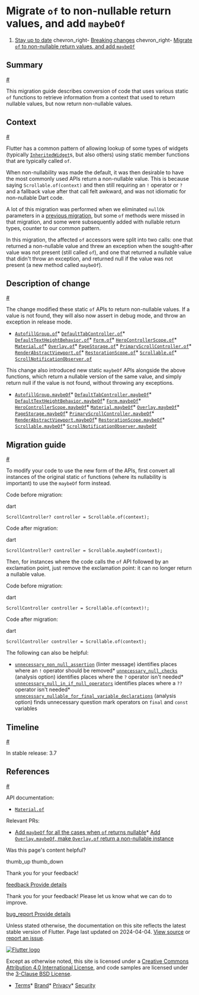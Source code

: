 Migrate `of` to non-nullable return values, and add `maybeOf`
=============================================================

1. [Stay up to date](/release) chevron\_right- [Breaking changes](/release/breaking-changes) chevron\_right- [Migrate `of` to non-nullable return values, and add `maybeOf`](/release/breaking-changes/supplemental-maybeOf-migration)

Summary
-------

[#](#summary)

This migration guide describes conversion of code that uses various static `of` functions to retrieve information from a context that used to return nullable values, but now return non-nullable values.

Context
-------

[#](#context)

Flutter has a common pattern of allowing lookup of some types of widgets (typically [`InheritedWidget`](https://api.flutter.dev/flutter/widgets/InheritedWidget-class.html)s, but also others) using static member functions that are typically called `of`.

When non-nullability was made the default, it was then desirable to have the most commonly used APIs return a non-nullable value. This is because saying `Scrollable.of(context)` and then still requiring an `!` operator or `?` and a fallback value after that call felt awkward, and was not idiomatic for non-nullable Dart code.

A lot of this migration was performed when we eliminated `nullOk` parameters in a [previous migration](/release/breaking-changes/eliminating-nullok-parameters), but some `of` methods were missed in that migration, and some were subsequently added with nullable return types, counter to our common pattern.

In this migration, the affected `of` accessors were split into two calls: one that returned a non-nullable value and threw an exception when the sought-after value was not present (still called `of`), and one that returned a nullable value that didn't throw an exception, and returned null if the value was not present (a new method called `maybeOf`).

Description of change
---------------------

[#](#description-of-change)

The change modified these static `of` APIs to return non-nullable values. If a value is not found, they will also now assert in debug mode, and throw an exception in release mode.

* [`AutofillGroup.of`](https://api.flutter.dev/flutter/widgets/AutofillGroup/of.html)* [`DefaultTabController.of`](https://api.flutter.dev/flutter/material/DefaultTabController/of.html)* [`DefaultTextHeightBehavior.of`](https://api.flutter.dev/flutter/widgets/DefaultTextHeightBehavior/of.html)* [`Form.of`](https://api.flutter.dev/flutter/widgets/Form/of.html)* [`HeroControllerScope.of`](https://api.flutter.dev/flutter/widgets/HeroControllerScope/of.html)* [`Material.of`](https://api.flutter.dev/flutter/material/Material/of.html)* [`Overlay.of`](https://api.flutter.dev/flutter/widgets/Overlay/of.html)* [`PageStorage.of`](https://api.flutter.dev/flutter/widgets/PageStorage/of.html)* [`PrimaryScrollController.of`](https://api.flutter.dev/flutter/widgets/PrimaryScrollController/of.html)* [`RenderAbstractViewport.of`](https://api.flutter.dev/flutter/rendering/RenderAbstractViewport/of.html)* [`RestorationScope.of`](https://api.flutter.dev/flutter/widgets/RestorationScope/of.html)* [`Scrollable.of`](https://api.flutter.dev/flutter/widgets/Scrollable/of.html)* [`ScrollNotificationObserver.of`](https://api.flutter.dev/flutter/widgets/ScrollNotificationObserver/of.html)

This change also introduced new static `maybeOf` APIs alongside the above functions, which return a nullable version of the same value, and simply return null if the value is not found, without throwing any exceptions.

* [`AutofillGroup.maybeOf`](https://api.flutter.dev/flutter/widgets/AutofillGroup/maybeOf.html)* [`DefaultTabController.maybeOf`](https://api.flutter.dev/flutter/material/DefaultTabController/maybeOf.html)* [`DefaultTextHeightBehavior.maybeOf`](https://api.flutter.dev/flutter/widgets/DefaultTextHeightBehavior/maybeOf.html)* [`Form.maybeOf`](https://api.flutter.dev/flutter/widgets/Form/maybeOf.html)* [`HeroControllerScope.maybeOf`](https://api.flutter.dev/flutter/widgets/HeroControllerScope/maybeOf.html)* [`Material.maybeOf`](https://api.flutter.dev/flutter/material/Material/maybeOf.html)* [`Overlay.maybeOf`](https://api.flutter.dev/flutter/widgets/Overlay/maybeOf.html)* [`PageStorage.maybeOf`](https://api.flutter.dev/flutter/widgets/PageStorage/maybeOf.html)* [`PrimaryScrollController.maybeOf`](https://api.flutter.dev/flutter/widgets/PrimaryScrollController/maybeOf.html)* [`RenderAbstractViewport.maybeOf`](https://api.flutter.dev/flutter/rendering/RenderAbstractViewport/maybeOf.html)* [`RestorationScope.maybeOf`](https://api.flutter.dev/flutter/widgets/RestorationScope/maybeOf.html)* [`Scrollable.maybeOf`](https://api.flutter.dev/flutter/widgets/Scrollable/maybeOf.html)* [`ScrollNotificationObserver.maybeOf`](https://api.flutter.dev/flutter/widgets/ScrollNotificationObserver/maybeOf.html)

Migration guide
---------------

[#](#migration-guide)

To modify your code to use the new form of the APIs, first convert all instances of the original static `of` functions (where its nullability is important) to use the `maybeOf` form instead.

Code before migration:

dart

```
ScrollController? controller = Scrollable.of(context);
```

Code after migration:

dart

```
ScrollController? controller = Scrollable.maybeOf(context);
```

Then, for instances where the code calls the `of` API followed by an exclamation point, just remove the exclamation point: it can no longer return a nullable value.

Code before migration:

dart

```
ScrollController controller = Scrollable.of(context)!;
```

Code after migration:

dart

```
ScrollController controller = Scrollable.of(context);
```

The following can also be helpful:

* [`unnecessary_non_null_assertion`](https://dart.dev/tools/diagnostic-messages#unnecessary_non_null_assertion) (linter message) identifies places where an `!` operator should be removed* [`unnecessary_null_checks`](https://dart.dev/tools/linter-rules#unnecessary_null_checks) (analysis option) identifies places where the `?` operator isn't needed* [`unnecessary_null_in_if_null_operators`](https://dart.dev/tools/linter-rules#unnecessary_null_in_if_null_operators) identifies places where a `??` operator isn't needed* [`unnecessary_nullable_for_final_variable_declarations`](https://dart.dev/tools/linter-rules#unnecessary_nullable_for_final_variable_declarations) (analysis option) finds unnecessary question mark operators on `final` and `const` variables

Timeline
--------

[#](#timeline)

In stable release: 3.7

References
----------

[#](#references)

API documentation:

* [`Material.of`](https://api.flutter.dev/flutter/material/Material/of.html)

Relevant PRs:

* [Add `maybeOf` for all the cases when `of` returns nullable](https://github.com/flutter/flutter/pull/114120)* [Add `Overlay.maybeOf`, make `Overlay.of` return a non-nullable instance](https://github.com/flutter/flutter/pull/110811)

Was this page's content helpful?

thumb\_up thumb\_down

Thank you for your feedback!

 [feedback Provide details](https://github.com/flutter/website/issues/new?template=1_page_issue.yml&&page-url=https://docs.flutter.dev/release/breaking-changes/supplemental-maybeOf-migration/&page-source=https://github.com/flutter/website/tree/main/src/content/release/breaking-changes/supplemental-maybeOf-migration.md)

Thank you for your feedback! Please let us know what we can do to improve.

 [bug\_report Provide details](https://github.com/flutter/website/issues/new?template=1_page_issue.yml&&page-url=https://docs.flutter.dev/release/breaking-changes/supplemental-maybeOf-migration/&page-source=https://github.com/flutter/website/tree/main/src/content/release/breaking-changes/supplemental-maybeOf-migration.md)

Unless stated otherwise, the documentation on this site reflects the latest stable version of Flutter. Page last updated on 2024-04-04. [View source](https://github.com/flutter/website/tree/main/src/content/release/breaking-changes/supplemental-maybeOf-migration.md) or [report an issue](https://github.com/flutter/website/issues/new?template=1_page_issue.yml&&page-url=https://docs.flutter.dev/release/breaking-changes/supplemental-maybeOf-migration/&page-source=https://github.com/flutter/website/tree/main/src/content/release/breaking-changes/supplemental-maybeOf-migration.md "Report an issue with this page").

[![Flutter logo](/assets/images/branding/flutter/logo+text/horizontal/white.svg)](https://flutter.dev)

Except as otherwise noted, this site is licensed under a [Creative Commons Attribution 4.0 International License](https://creativecommons.org/licenses/by/4.0/), and code samples are licensed under the [3-Clause BSD License](https://opensource.org/licenses/BSD-3-Clause).

* [Terms](/tos "Terms of use")* [Brand](/brand "Brand usage guidelines")* [Privacy](https://policies.google.com/privacy "Privacy policy")* [Security](/security "Security philosophy and practices")

   